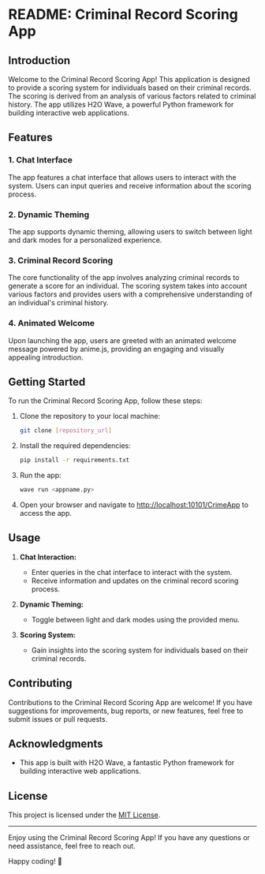 # README: Criminal Record Scoring App

## Introduction

Welcome to the Criminal Record Scoring App! This application is designed to provide a scoring system for individuals based on their criminal records. The scoring is derived from an analysis of various factors related to criminal history. The app utilizes H2O Wave, a powerful Python framework for building interactive web applications.

## Features

### 1. **Chat Interface**

The app features a chat interface that allows users to interact with the system. Users can input queries and receive information about the scoring process.

### 2. **Dynamic Theming**

The app supports dynamic theming, allowing users to switch between light and dark modes for a personalized experience.

### 3. **Criminal Record Scoring**

The core functionality of the app involves analyzing criminal records to generate a score for an individual. The scoring system takes into account various factors and provides users with a comprehensive understanding of an individual's criminal history.

### 4. **Animated Welcome**

Upon launching the app, users are greeted with an animated welcome message powered by anime.js, providing an engaging and visually appealing introduction.

## Getting Started

To run the Criminal Record Scoring App, follow these steps:

1. Clone the repository to your local machine:

    ```bash
    git clone [repository_url]
    ```

2. Install the required dependencies:

    ```bash
    pip install -r requirements.txt
    ```

3. Run the app:

    ```bash
    wave run <appname.py>
    ```

4. Open your browser and navigate to [http://localhost:10101/CrimeApp](http://localhost:10101/CrimeApp) to access the app.

## Usage

1. **Chat Interaction:**
    - Enter queries in the chat interface to interact with the system.
    - Receive information and updates on the criminal record scoring process.

2. **Dynamic Theming:**
    - Toggle between light and dark modes using the provided menu.

3. **Scoring System:**
    - Gain insights into the scoring system for individuals based on their criminal records.

## Contributing

Contributions to the Criminal Record Scoring App are welcome! If you have suggestions for improvements, bug reports, or new features, feel free to submit issues or pull requests.

## Acknowledgments

- This app is built with H2O Wave, a fantastic Python framework for building interactive web applications.

## License

This project is licensed under the [MIT License](LICENSE).

---

Enjoy using the Criminal Record Scoring App! If you have any questions or need assistance, feel free to reach out.

Happy coding! 🚀